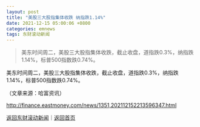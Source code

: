 ```yaml
---
layout: post
title: "美股三大股指集体收跌 纳指跌1.14%"
date: 2021-12-15 05:00:06 +0800
categories: emnews
tags: 东财滚动新闻
---
```

> 美东时间周二，美股三大股指集体收跌，截止收盘，道指跌0.3%，纳指跌1.14%，标普500指数跌0.74%。

<p>美东时间周二，美股三大股指集体收跌，截止收盘，道指跌0.3%，纳指跌1.14%，标普500指数跌0.74%。</p><p class="em_media">（文章来源：哈富资讯）</p>

<http://finance.eastmoney.com/news/1351,202112152213596347.html>

[返回东财滚动新闻](//finews.withounder.com/emnews/)｜[返回首页](//finews.withounder.com/)